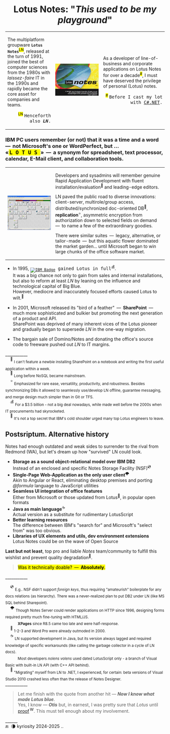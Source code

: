 <h1 align="center">Lotus Notes: "<i>This used to be my playground</i>"</h1>

<table><tr><td width="340">
<p>The multiplatform groupware <code><b>Lotus Notes</b></code><sup><mark>LN</mark></sup>, released at the turn of 1991, joined the best of computer sciences from the 1980s with <i>laissez-faire</i> IT in the 1990s and rapidly became the core asset for companies and teams.</p>
<p align="right"><sup><mark>LN</mark></sup> <samp>Henceforth also <b><i>LN</i></b>.</samp></p>
</td><td width="30%">
<picture><img alt="&nbsp; Lotus Notes R5 splash screen" src="../../../../../_rsc/_img/af/LN/LotusNotesR5_SplashWin.jpg" title="&nbsp;splash screen of Lotus Notes R5"></picture>
</td><td width="40%">
<p>As a developer of line-of-business and corporate applications on Lotus Notes for over a decade<sup><mark>#</mark></sup>, I must have deserved the privilege of personal (Lotus) notes.</p>
<p align="right"><sup><mark>#</mark></sup> <samp>Before I cast my lot with <a href="../../../../../.net">C#.NET</a>.</samp></p>
</td></tr></table>

### IBM PC users remember (or not) that it was a time and a <b>word</b> &thinsp;&mdash;&thinsp; not Microsoft's one or WordPerfect, but ...<br />«<mark>&thinsp;L<samp>&thinsp;O&thinsp;T&thinsp;U&thinsp;S&thinsp;</samp></mark>» &thinsp;&mdash;&thinsp; a synonym for spreadsheet, text processor, calendar, E-Mail client, and collaboration tools.

<table><tr><td width="30%"><picture><img alt="&nbsp; Lotus Notes R8 workspace"
  src="../../../../../_rsc/_img/af/LN/LN-WS_snapshot(computerwoche.de).jpg" title="Screenshot of casual Lotus Notes R8 workspace&#013;&#010;(source: computerwoche.de)" /></picture>
</td><td>

Developers and sysadmins will remember genuine Rapid Application Development with fluent installation/evaluation<sup>🙋</sup> and leading-edge editors.

LN paved the public road to diverse innovations: client-server, multirole/group access, distributed/synchronized doc-oriented DB<sup>📜</sup>, **replication**<sup>⭐</sup>, asymmetric encryption from authorization down to selected fields on demand &thinsp;&mdash;&thinsp; to name a few of the extraordinary goodies.

There were similar suites &thinsp;&mdash;&thinsp; legacy, alternative, or tailor-made &thinsp;&mdash;&thinsp; but this aquatic flower dominated the market garden... until Microsoft began to win large chunks of the office software market.
  
</td></tr></table>

* In 1995, <samp><sub>[![IBM Badge](https://img.shields.io/badge/IBM-052FAD?logo=ibm&logoColor=fff&style=for-the-badge)](#)</sub> gained Lotus in full<sup>💰</sup></samp>.\
It was a big chance not only to gain from sales and internal installations, but also to reform at least _LN_ by leaning on the influence and technological capital of Big Blue.\
However, mediocre and inaccurately focused efforts caused Lotus to wilt.<sup>🍦</sup>

* In 2001, Microsoft released its "bird of a feather" &thinsp;&mdash;&thinsp; **SharePoint** &thinsp;&mdash;&thinsp; much more sophisticated and bulkier but promoting the next generation of a product and API.\
SharePoint was deprived of many inherent vices of the Lotus pioneer and gradually began to supersede _LN_ in the one-way migration. 

* The bargain sale of Domino/Notes and donating the office's source code to freeware pushed out _LN_ to IT margins.

\___________\
&nbsp; &nbsp; <sup>🙋</sup> <sub>I can't feature a newbie installing SharePoint on a notebook and writing the first useful application within a week.</sub>\
&nbsp; &nbsp; <sup>📜</sup> <sub>Long before NoSQL became mainstream.</sub>\
&nbsp; &nbsp; <sup>⭐</sup> <sub>Emphasized for rare ease, versatility, productivity, and robustness. 
Besides synchronizing DBs it allowed to seamlessly use/develop LN offline, guarantee messaging, and merge design much simpler than in Git or TFS.</sub>\
&nbsp; &nbsp; <sup>💰</sup> <sub>For a $3.5 billion - not a big deal nowadays, while made well before the 2000s when IT procurements had skyrocketed.</sub>\
&nbsp; &nbsp; <sup>🍦</sup> <sub>It's not a top secret that IBM's cold shoulder urged many top Lotus engineers to leave.</sub>

## Postsriptum. Alternative history

Notes had enough outdated and weak sides to surrender to the rival from Redmond (WA), but let's dream up how "survived" LN could look.

+ **Storage as a sound object-relational model over IBM DB2**\
Instead of an enclosed and specific Notes Storage Facility (NSF)<sup>💿</sup> 
+ **Single-Page Web-Application as the only user client**<sup>🌩️</sup>\
Akin to Angular or React, eliminating desktop premises and porting _@formula_ language to JavaScript utilities
+ **Seamless UI integration of office features**\
Either from Microsoft or those updated from Lotus<sup>🥀</sup>, in popular open formats
+ **Java as main language**<sup>☕</sup>\
Actual version as a substitute for rudimentary LotusScript
+ **Better learning resources**\
  The difference between IBM's "search for" and Microsoft's "select from" was too obvious.
+ **Libraries of UX elements and utils, dev environment extensions**\
 Lotus Notes could be on the wave of Open Source

**Last but not least**, top pro and liable  _Notes_ team/community to fulfill this wishlist and prevent quality degradation<sup>🙋</sup>.

> <mark>Was it technically doable? &thinsp;&mdash;&thinsp; <b>Absolutely</b>.</mark>

\___________

&nbsp; &nbsp; <sup>💿</sup> <sub> E.g.. NSF didn't support _foreign keys_, thus requiring "amateurish" boilerplate for any docs relations (as hierarchy). There was a never-realized plan to put DB2 under LN (like MS SQL behind Sharepoint).</sub> \
&nbsp; &nbsp; <sup>🌩️</sup> <sub>Though Notes Server could render applications on HTTP since 1996, designing forms required pretty much fine-tuning with HTML/JS.\
&nbsp; &nbsp; &nbsp; &nbsp; &nbsp; &nbsp; **XPages** since R8.5 came too late and were half-response.</sub>\
&nbsp; &nbsp; <sup>🥀</sup> <sub>1-2-3 and Word Pro were already outmoded in 2000.</sub>\
&nbsp; &nbsp; <sup>☕</sup> <sub>LN supported development in Java, but its version always lagged and required knowledge of specific workarounds (like calling the garbage collector in a cycle of LN docs).\
&nbsp; &nbsp; &nbsp; &nbsp; &nbsp; &nbsp; Most developers _nolens volens_ used dated LotusScript only - a branch of Visual Basic with built-in LN API (with C++ API behind).</sub>\
&nbsp; &nbsp; <sup>🙋</sup> <sub>"Migrating" myself from LN to .NET, I experienced, for certain: beta versions of Visual Studio 2010 crashed less often than the release of Notes Designer.</sub>\
\___________

> Let me finish with the quote from another hit &mdash; _**Now I know what made Lotus blue**_.\
> Yes, I know &mdash; **_Otis_** but, in earnest, I was pretty sure that _Lotus_ until [proof](https://en.wikipedia.org/wiki/Now_I_Know_What_Made_Otis_Blue)<sup>&thinsp;<b>W</b></sup>.
This must tell enough about my involvement.

\______\
 🔚 &nbsp;🌘 kyriosity 2024-2025 ..


